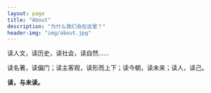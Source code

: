 ```yaml
---
layout: page
title: "About"
description: "为什么我们会在这里？"
header-img: "img/about.jpg"
---
```


读人文，读历史，读社会，读自然……

读名著，读偏门；读主客观，读形而上下；读今朝，读未来；读人，读己。

**读，与未读。**
	